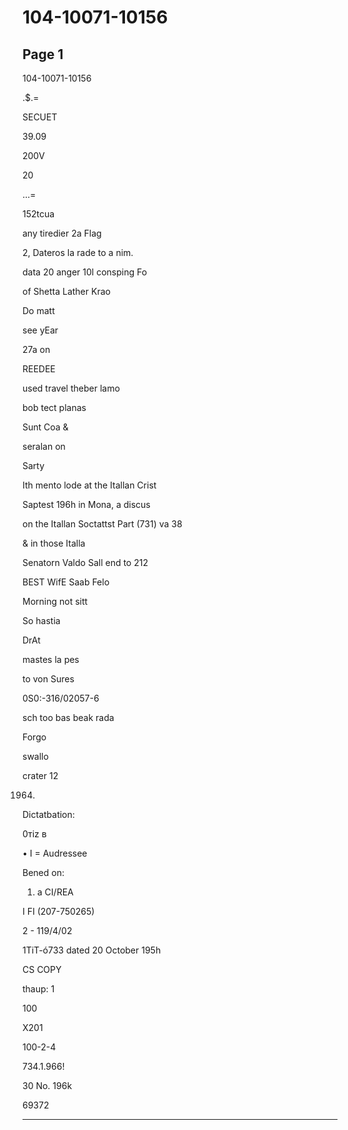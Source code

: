 # 104-10071-10156

## Page 1

104-10071-10156

.$.=

SECUET

39.09

200V

20

...=

152tcua

any tiredier 2a Flag

2, Dateros la rade to a nim.

data 20 anger 10l consping Fo

of Shetta Lather Krao

Do matt

see yEar

27a on

REEDEE

used travel theber lamo

bob tect planas

Sunt Coa &

seralan on

Sarty

Ith mento lode at the Itallan Crist

Saptest 196h in Mona, a discus

on the Itallan Soctattst Part (731) va 38

& in those Italla

Senatorn Valdo Sall end to 212

BEST WifE Saab Felo

Morning not sitt

So hastia

DrAt

mastes la pes

to von Sures

0S0:-316/02057-6

sch too bas beak rada

Forgo

swallo

crater 12

1964)

Dictatbation:

0тіz в

• I = Audressee

Bened on:

1. a CI/REA

I FI (207-750265)

2 - 119/4/02

1TiT-ó733 dated 20 October 195h

CS COPY

thaup: 1

100

X201

100-2-4

734.1.966!

30 No. 196k

69372

---

